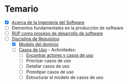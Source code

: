 # Temario

* [x] [Acerca de la Ingeniería del Software](contenidos/acercaDe.md)
* [ ] Elementos fundamentales en la producción de software
* [ ] [RUP como proceso de desarrollo de software](rup.md)
* [ ] [Disciplina de Requisitos](disciplinaDeRequisitos.md)
  * [x] [Modelo del dominio](contenidos/MdD.md)
  * [ ] [Casos de Uso](contenidos/CdU.md) - Actividades:
    * [ ] [Encontrar actores y casos de uso](contenidos/CdU.eAyCdU.md)
    * [ ] Priorizar casos de uso
    * [ ] Detallar casos de uso
    * [ ] Prototipar casos de uso
    * [ ] Estructurar el modelo de casos de uso
